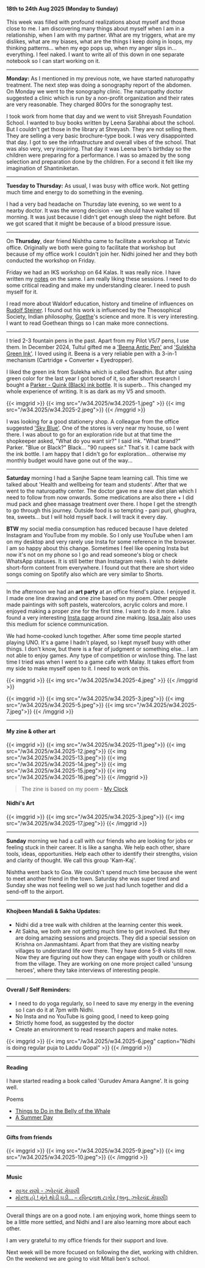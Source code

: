 #### 18th to 24th Aug 2025 (Monday to Sunday)

This week was filled with profound realizations about myself and those close to me. I am discovering many things about myself when I am in a relationship, when I am with my partner. What are my triggers, what are my dislikes, what are my biases, what are the things I keep doing in loops, my thinking patterns... when my ego pops up, when my anger slips in... everything. I feel naked. I want to write all of this down in one separate notebook so I can start working on it.

---

**Monday:** As I mentioned in my previous note, we have started naturopathy treatment. The next step was doing a sonography report of the abdomen. On Monday we went to the sonography clinic. The naturopathy doctor suggested a clinic which is run by a non-profit organization and their rates are very reasonable. They charged 800rs for the sonography test.

I took work from home that day and we went to visit Shreyash Foundation School. I wanted to buy books written by Leena Sarabhai about the school. But I couldn't get those in the library at Shreyash. They are not selling them. They are selling a very basic brochure-type book. I was very disappointed that day. I got to see the infrastructure and overall vibes of the school. That was also very, very inspiring. That day it was Leena ben's birthday so the children were preparing for a performance. I was so amazed by the song selection and preparation done by the children. For a second it felt like my imagination of Shantiniketan.

---

**Tuesday to Thursday:** As usual, I was busy with office work. Not getting much time and energy to do something in the evening.

I had a very bad headache on Thursday late evening, so we went to a nearby doctor. It was the wrong decision - we should have waited till morning. It was just because I didn't get enough sleep the night before. But we got scared that it might be because of a blood pressure issue.

---

On **Thursday**, dear friend Nishtha came to facilitate a workshop at Tatvic office. Originally we both were going to facilitate that workshop but because of my office work I couldn't join her. Nidhi joined her and they both conducted the workshop on Friday.

Friday we had an IKS workshop on 64 Kalas. It was really nice. I have written my [notes](blog/64kala/) on the same. I am really liking these sessions. I need to do some critical reading and make my understanding clearer. I need to push myself for it.

I read more about Waldorf education, history and timeline of influences on [Rudolf Steiner](https://en.wikipedia.org/wiki/Rudolf_Steiner). I found out his work is influenced by the Theosophical Society, Indian philosophy, [Goethe](https://en.wikipedia.org/wiki/Johann_Wolfgang_von_Goethe)'s science and more. It is very interesting. I want to read Goethean things so I can make more connections.

---

I tried 2-3 fountain pens in the past. Apart from my Pilot V5/7 pens, I use them. In December 2024, Tultul gifted me a ['Beena Antic Pen'](https://vsignpen.com/product/beena-antic/) and ['Sulekha Green Ink'](https://sulekhaink.co.in/product/green/). I loved using it. Beena is a very reliable pen with a 3-in-1 mechanism (Cartridge + Converter + Eyedropper).

I liked the green ink from Sulekha which is called Swadhin. But after using green color for the last year I got bored of it, so after short research I bought a [Parker - Quink (Black) ink bottle](https://www.parkerpen.com/inks-refills/ink-bottles/parker-ink-bottle/SP_1417120.html). It is superb... This changed my whole experience of writing. It is as dark as my V5 and smooth.

{{< imggrid >}}
{{< img src="/w34.2025/w34.2025-1.jpeg" >}}
{{< img src="/w34.2025/w34.2025-2.jpeg">}}
{{< /imggrid >}} 

I was looking for a good stationery shop. A colleague from the office suggested ['Sky Blue'](https://skyblue.in/pages/ahmedabad-thaltej?srsltid=AfmBOoq689QOkn7sn-GS-qCheuZnGrPEJ9G8SQQ4b4ra5F0Zvm8FdaJv). One of the stores is very near my house, so I went there. I was about to go for an exploration ride but at that time the shopkeeper asked, "What do you want sir?" I said ink. "What brand?" Parker. "Blue or Black?" Black... "90 rupees sir." That's it. I came back with the ink bottle. I am happy that I didn't go for exploration... otherwise my monthly budget would have gone out of the way...

---

**Saturday** morning I had a Sanjhe Sapne team learning call. This time we talked about 'Health and wellbeing for team and students'. After that we went to the naturopathy center. The doctor gave me a new diet plan which I need to follow from now onwards. Some medications are also there + I did mud pack and ghee massage treatment over there. I hope I get the strength to go through this journey. Outside food is so tempting - pani puri, ghughra, tea, sweets... but I will hold myself back. I will track it every day.

**BTW** my social media consumption has reduced because I have deleted Instagram and YouTube from my mobile. So I only use YouTube when I am on my desktop and very rarely use Insta for some reference in the browser. I am so happy about this change. Sometimes I feel like opening Insta but now it's not on my phone so I go and read someone's blog or check WhatsApp statuses. It is still better than Instagram reels. I wish to delete short-form content from everywhere. I found out that there are short video songs coming on Spotify also which are very similar to Shorts.

---

In the afternoon we had an **art party** at an office friend's place. I enjoyed it. I made one line drawing and one zine based on my poem. Other people made paintings with soft pastels, watercolors, acrylic colors and more. I enjoyed making a proper zine for the first time. I want to do it more. I also found a very interesting [Insta page](https://www.instagram.com/zinedabaad/?hl=en) around zine making. [Ipsa Jain](https://www.instagram.com/ipsawonders/?hl=en) also uses this medium for science communication.

We had home-cooked lunch together. After some time people started playing UNO. It's a game I hadn't played, so I kept myself busy with other things. I don't know, but there is a fear of judgment or something else... I am not able to enjoy games. Any type of competition or win/lose thing. The last time I tried was when I went to a game cafe with Malay. It takes effort from my side to make myself open to it. I need to work on this.

{{< imggrid >}}
{{< img src="/w34.2025/w34.2025-4.jpeg" >}}
{{< /imggrid >}}

{{< imggrid >}}
{{< img src="/w34.2025/w34.2025-3.jpeg">}}
{{< img src="/w34.2025/w34.2025-5.jpeg">}}
{{< img src="/w34.2025/w34.2025-7.jpeg">}}
{{< /imggrid >}}

---

#### My zine & other art

{{< imggrid >}}
{{< img src="/w34.2025/w34.2025-11.jpeg">}}
{{< img src="/w34.2025/w34.2025-12.jpeg">}}
{{< img src="/w34.2025/w34.2025-13.jpeg">}}
{{< img src="/w34.2025/w34.2025-14.jpeg">}}
{{< img src="/w34.2025/w34.2025-15.jpeg">}}
{{< img src="/w34.2025/w34.2025-16.jpeg">}}
{{< /imggrid >}}

> The zine is based on my poem - [My Clock](https://www.instagram.com/p/Cx8E9jwoWq1/)

#### Nidhi's Art

{{< imggrid >}}
{{< img src="/w34.2025/w34.2025-3.jpeg">}}
{{< img src="/w34.2025/w34.2025-17.jpeg">}}
{{< /imggrid >}} 

---

**Sunday** morning we had a call with our friends who are looking for jobs or feeling stuck in their career. It is like a sangha. We help each other, share tools, ideas, opportunities. Help each other to identify their strengths, vision and clarity of thought. We call this group 'Kam-Kaj'.

Nishtha went back to Goa. We couldn't spend much time because she went to meet another friend in the town. Saturday she was super tired and Sunday she was not feeling well so we just had lunch together and did a send-off to the airport.

---

#### Khojbeen Mandali & Sakha Updates:

- Nidhi did a tree walk with children at the learning center this week.
- At Sakha, we both are not getting much time to get involved. But they are doing amazing sessions and projects. They did a special session on Krishna on Janmashtami. Apart from that they are visiting nearby villages to understand life over there. They have done 5-8 visits till now. Now they are figuring out how they can engage with youth or children from the village. They are working on one more project called 'unsung heroes', where they take interviews of interesting people.

---

#### Overall / Self Reminders:

- I need to do yoga regularly, so I need to save my energy in the evening so I can do it at 7pm with Nidhi.
- No Insta and no YouTube is going good, I need to keep going
- Strictly home food, as suggested by the doctor
- Create an environment to read research papers and make notes.

{{< imggrid >}}
{{< img src="/w34.2025/w34.2025-6.jpeg" caption="Nidhi is doing regular puja to Laddu Gopal" >}}
{{< /imggrid >}} 

---

#### Reading

I have started reading a book called 'Gurudev Amara Aangne'. It is going well.

Poems 

- [Things to Do in the Belly of the Whale](/blog/whale/)
- [A Summer Day](/blog/summerday/)

---

#### Gifts from friends

{{< imggrid >}}
{{< img src="/w34.2025/w34.2025-9.jpeg">}}
{{< img src="/w34.2025/w34.2025-10.jpeg">}}
{{< /imggrid >}} 

---

#### Music

- [સાગર રાણો - ઝવેરચંદ મેઘાણી](/blog/sagarrano/)
- [મોરલા હો ! મુંને થોડી ઘડી… – રવિન્દ્રનાથ ટાગોર (અનુ. ઝવેરચંદ મેઘાણી)](/blog/morlaho/)

---

Overall things are on a good note. I am enjoying work, home things seem to be a little more settled, and Nidhi and I are also learning more about each other.

I am very grateful to my office friends for their support and love.

Next week will be more focused on following the diet, working with children. On the weekend we are going to visit Mitali ben's school.